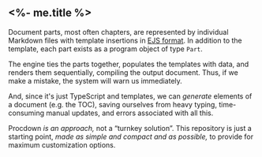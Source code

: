 
## <%- me.title %>

Document parts, most often chapters, are represented by individual Markdown files with template insertions in [EJS format](https://ejs.co). In addition to the template, each part exists as a program object of type `Part`.

The engine ties the parts together, populates the templates with data, and renders them sequentially, compiling the output document. Thus, if we make a mistake, the system will warn us immediately.

And, since it's just TypeScript and templates, we can *generate* elements of a document (e.g. the TOC), saving ourselves from heavy typing, time-consuming manual updates, and errors associated with all this.

Procdown *is an approach,* not a “turnkey solution”. This repository is just a starting point, *made as simple and compact and as possible,* to provide for maximum customization options.
